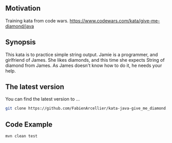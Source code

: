 ## Motivation

Training kata from code wars.
https://www.codewars.com/kata/give-me-diamond/java

## Synopsis

This kata is to practice simple string output. Jamie is a programmer, and girlfriend of James. She likes diamonds, and this time she expects String of diamond from James. As James doesn't know how to do it, he needs your help.

## The latest version

You can find the latest version to ...

```bash
git clone https://github.com/FabienArcellier/kata-java-give_me_diamond.git
```

## Code Example

```bash
mvn clean test
```